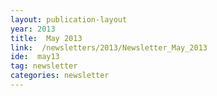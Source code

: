 ```yaml
---
layout: publication-layout
year: 2013
title:  May 2013
link:  /newsletters/2013/Newsletter_May_2013
ide:  may13
tag: newsletter
categories: newsletter
---
```

